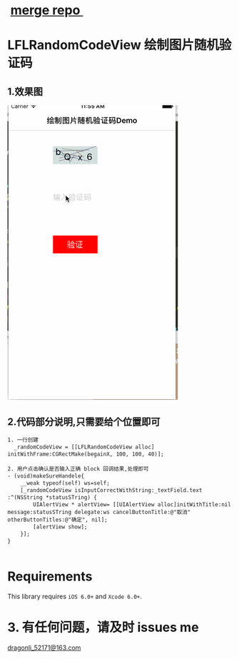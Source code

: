 #  [merge repo ](https://github.com/DevDragonLi/iOSDevCode)  

# LFLRandomCodeView 绘制图片随机验证码

## 1.效果图
![效果图](./1.gif)


## 2.代码部分说明,只需要给个位置即可

```
1. 一行创建
  _randomCodeView = [[LFLRandomCodeView alloc] initWithFrame:CGRectMake(begainX, 100, 100, 40)];

2. 用户点击确认是否输入正确 block 回调结果,处理即可 
- (void)makeSureHandele{
    __weak typeof(self) ws=self;
    [_randomCodeView isInputCorrectWithString:_textField.text :^(NSString *statusSTring) {
        UIAlertView * alertView= [[UIAlertView alloc]initWithTitle:nil message:statusSTring delegate:ws cancelButtonTitle:@"取消" otherButtonTitles:@"确定", nil];
        [alertView show];
    }];
}


```
  
Requirements
==============
This library requires `iOS 6.0+` and `Xcode 6.0+`.

# 3. 有任何问题，请及时 issues me 
 <dragonli_52171@163.com>   

